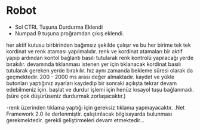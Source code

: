 # Robot
+ Sol CTRL Tuşuna Durdurma Eklendi
+ Numpad 9 tuşuna proğramdan çıkış eklendi.


her aktif kutusu birbirinden bağımsız şekilde çalışır ve bu her birime tek tek kordinat ve renk ataması yapılmalıdır.
renk ve kordinat atamaları bir aktif yapıp ardından kontol bağlantı basılı tutularak renk kontrolü yapılacağı yerde bırakılır.
devamında tıklanması istenen yer için tıklanacak kordinat basılı tutularak gereken yerde bırakılır.
hız aynı zamanda bekleme süresi olarak da geçmektedir. 200 - 2000 ms arası değer almaktadır.
kaydet ve yükle butonları yaptığınız ayarları kaydedip bir sonraki açılışta tekrar devam edebilmeniz için.
başlat ve durdur işlemi için henüz kısayol tuşu bağlanmadı. (süre çok düşürüseniz durdurmak zorlaşacaktır.)

-renk üzerinden tıklama yaptığı için gereksiz tıklama yapmayacaktır.
.Net Framework 2.0 ile derlenmiştir. çalıştırılacak bilgisayarda bulunması gerekmektedir.
gerekli geliştirmeleri devam etmektedir...
